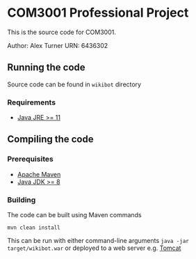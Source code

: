 # COM3001 Professional Project

This is the source code for COM3001.

Author: Alex Turner
URN: 6436302

## Running the code
Source code can be found in `wikibot` directory

### Requirements
* [Java JRE >= 11](https://www.oracle.com/uk/java/technologies/javase-downloads.html)



## Compiling the code
### Prerequisites
* [Apache Maven](https://maven.apache.org)
* [Java JDK >= 8](https://www.oracle.com/java/technologies/javase/javase-jdk8-downloads.html)

### Building
The code can be built using Maven commands
```
mvn clean install
```
This can be run with either command-line arguments `java -jar target/wikibot.war` or deployed to a web server e.g. [Tomcat](https://tomcat.apache.org/)

